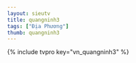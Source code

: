 ```yaml
---
layout: sieutv
title: quangninh3
tags: ["Địa Phương"]
thumb: quangninh3
---
```

{% include tvpro key="vn_quangninh3" %}